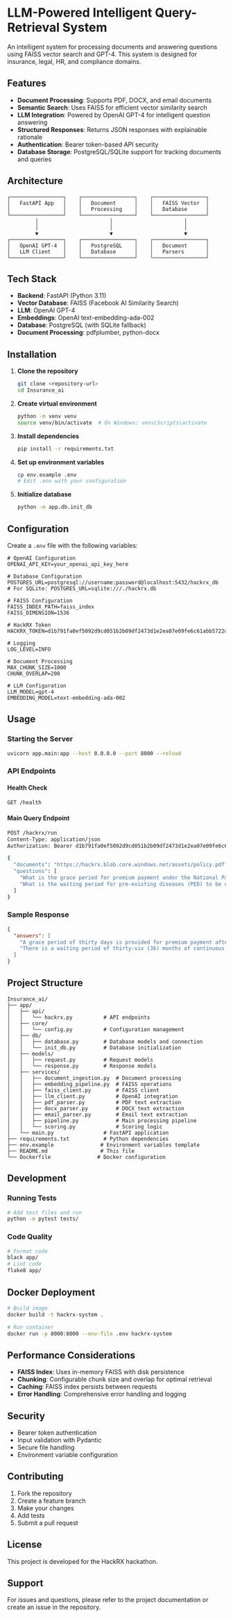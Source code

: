 # LLM-Powered Intelligent Query-Retrieval System

An intelligent system for processing documents and answering questions using FAISS vector search and GPT-4. This system is designed for insurance, legal, HR, and compliance domains.

## Features

- **Document Processing**: Supports PDF, DOCX, and email documents
- **Semantic Search**: Uses FAISS for efficient vector similarity search
- **LLM Integration**: Powered by OpenAI GPT-4 for intelligent question answering
- **Structured Responses**: Returns JSON responses with explainable rationale
- **Authentication**: Bearer token-based API security
- **Database Storage**: PostgreSQL/SQLite support for tracking documents and queries

## Architecture

```
┌─────────────────┐    ┌─────────────────┐    ┌─────────────────┐
│   FastAPI App   │    │   Document      │    │   FAISS Vector  │
│                 │    │   Processing    │    │   Database      │
└─────────────────┘    └─────────────────┘    └─────────────────┘
         │                       │                       │
         │                       │                       │
         ▼                       ▼                       ▼
┌─────────────────┐    ┌─────────────────┐    ┌─────────────────┐
│   OpenAI GPT-4  │    │   PostgreSQL    │    │   Document      │
│   LLM Client    │    │   Database      │    │   Parsers       │
└─────────────────┘    └─────────────────┘    └─────────────────┘
```

## Tech Stack

- **Backend**: FastAPI (Python 3.11)
- **Vector Database**: FAISS (Facebook AI Similarity Search)
- **LLM**: OpenAI GPT-4
- **Embeddings**: OpenAI text-embedding-ada-002
- **Database**: PostgreSQL (with SQLite fallback)
- **Document Processing**: pdfplumber, python-docx

## Installation

1. **Clone the repository**
   ```bash
   git clone <repository-url>
   cd Insurance_ai
   ```

2. **Create virtual environment**
   ```bash
   python -m venv venv
   source venv/bin/activate  # On Windows: venv\Scripts\activate
   ```

3. **Install dependencies**
   ```bash
   pip install -r requirements.txt
   ```

4. **Set up environment variables**
   ```bash
   cp env.example .env
   # Edit .env with your configuration
   ```

5. **Initialize database**
   ```bash
   python -m app.db.init_db
   ```

## Configuration

Create a `.env` file with the following variables:

```env
# OpenAI Configuration
OPENAI_API_KEY=your_openai_api_key_here

# Database Configuration
POSTGRES_URL=postgresql://username:password@localhost:5432/hackrx_db
# For SQLite: POSTGRES_URL=sqlite:///./hackrx.db

# FAISS Configuration
FAISS_INDEX_PATH=faiss_index
FAISS_DIMENSION=1536

# HackRX Token
HACKRX_TOKEN=d1b791fa0ef5092d9cd051b2b09df2473d1e2ea07e09fe6c61abb5722dfbc7d3

# Logging
LOG_LEVEL=INFO

# Document Processing
MAX_CHUNK_SIZE=1000
CHUNK_OVERLAP=200

# LLM Configuration
LLM_MODEL=gpt-4
EMBEDDING_MODEL=text-embedding-ada-002
```

## Usage

### Starting the Server

```bash
uvicorn app.main:app --host 0.0.0.0 --port 8000 --reload
```

### API Endpoints

#### Health Check
```bash
GET /health
```

#### Main Query Endpoint
```bash
POST /hackrx/run
Content-Type: application/json
Authorization: Bearer d1b791fa0ef5092d9cd051b2b09df2473d1e2ea07e09fe6c61abb5722dfbc7d3

{
  "documents": "https://hackrx.blob.core.windows.net/assets/policy.pdf?sv=2023-01-03&st=2025-07-04T09%3A11%3A24Z&se=2027-07-05T09%3A11%3A00Z&sr=b&sp=r&sig=N4a9OU0w0QXO6AOIBiu4bpl7AXvEZogeT%2FjUHNO7HzQ%3D",
  "questions": [
    "What is the grace period for premium payment under the National Parivar Mediclaim Plus Policy?",
    "What is the waiting period for pre-existing diseases (PED) to be covered?"
  ]
}
```

### Sample Response

```json
{
  "answers": [
    "A grace period of thirty days is provided for premium payment after the due date to renew or continue the policy without losing continuity benefits.",
    "There is a waiting period of thirty-six (36) months of continuous coverage from the first policy inception for pre-existing diseases and their direct complications to be covered."
  ]
}
```

## Project Structure

```
Insurance_ai/
├── app/
│   ├── api/
│   │   └── hackrx.py          # API endpoints
│   ├── core/
│   │   └── config.py          # Configuration management
│   ├── db/
│   │   ├── database.py        # Database models and connection
│   │   └── init_db.py         # Database initialization
│   ├── models/
│   │   ├── request.py         # Request models
│   │   └── response.py        # Response models
│   ├── services/
│   │   ├── document_ingestion.py  # Document processing
│   │   ├── embedding_pipeline.py  # FAISS operations
│   │   ├── faiss_client.py        # FAISS client
│   │   ├── llm_client.py          # OpenAI integration
│   │   ├── pdf_parser.py          # PDF text extraction
│   │   ├── docx_parser.py         # DOCX text extraction
│   │   ├── email_parser.py        # Email text extraction
│   │   ├── pipeline.py            # Main processing pipeline
│   │   └── scoring.py             # Scoring logic
│   └── main.py                # FastAPI application
├── requirements.txt           # Python dependencies
├── env.example               # Environment variables template
├── README.md                 # This file
└── Dockerfile               # Docker configuration
```

## Development

### Running Tests
```bash
# Add test files and run
python -m pytest tests/
```

### Code Quality
```bash
# Format code
black app/
# Lint code
flake8 app/
```

## Docker Deployment

```bash
# Build image
docker build -t hackrx-system .

# Run container
docker run -p 8000:8000 --env-file .env hackrx-system
```

## Performance Considerations

- **FAISS Index**: Uses in-memory FAISS with disk persistence
- **Chunking**: Configurable chunk size and overlap for optimal retrieval
- **Caching**: FAISS index persists between requests
- **Error Handling**: Comprehensive error handling and logging

## Security

- Bearer token authentication
- Input validation with Pydantic
- Secure file handling
- Environment variable configuration

## Contributing

1. Fork the repository
2. Create a feature branch
3. Make your changes
4. Add tests
5. Submit a pull request

## License

This project is developed for the HackRX hackathon.

## Support

For issues and questions, please refer to the project documentation or create an issue in the repository.
